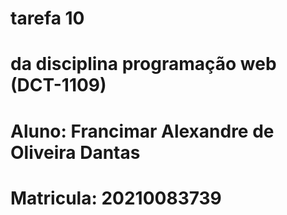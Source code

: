 # tarefa 10

# da disciplina programação web (DCT-1109)

# Aluno: Francimar Alexandre de Oliveira Dantas

# Matricula: 	20210083739
